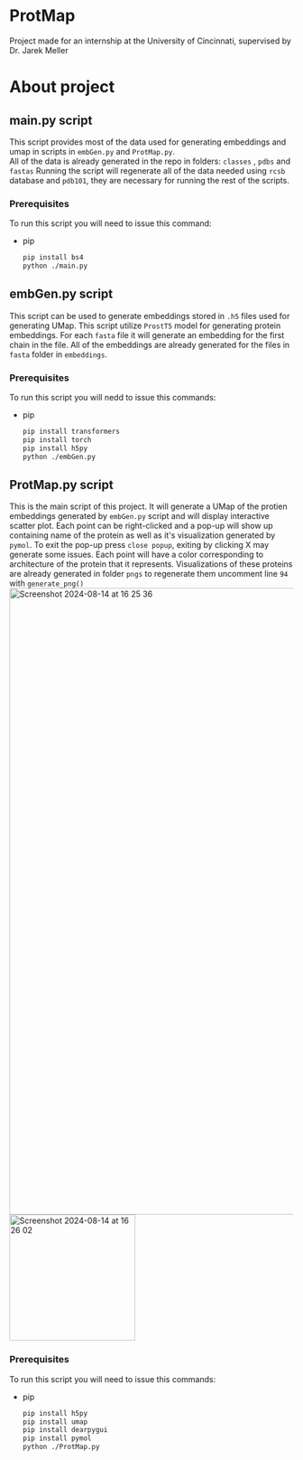 # ProtMap <br>
Project made for an internship at the University of Cincinnati, supervised by Dr. Jarek Meller <br>

# About project <br>

## main.py script <br>
This script provides most of the data used for generating embeddings and umap in scripts in `embGen.py` and `ProtMap.py`. <br>
All of the data is already generated in the repo in folders: `classes` , `pdbs` and `fastas`
Running the script will regenerate all of the data needed using `rcsb` database and `pdb101`, they are necessary for running the rest of the scripts.

### Prerequisites <br>
To run this script you will need to issue this command:
* pip
  ```sh
  pip install bs4
  python ./main.py

## embGen.py script <br>
This script can be used to generate embeddings stored in `.h5` files used for generating UMap. This script utilize `ProstT5` model for generating protein embeddings. For each `fasta` file it will generate an embedding for the first chain in the file. All of the embeddings are already generated for the files in `fasta` folder in `embeddings`.

### Prerequisites <br>
To run this script you will nedd to issue this commands:
* pip
  ```sh
  pip install transformers
  pip install torch
  pip install h5py
  python ./embGen.py

## ProtMap.py script <br>
This is the main script of this project. It will generate a UMap of the protien embeddings generated by `embGen.py` script and will display interactive scatter plot. Each point can be right-clicked and a pop-up will show up containing name of the protein as well as it's visualization generated by `pymol`. To exit the pop-up press `close popup`, exiting by clicking X may generate some issues. Each point will have a color corresponding to architecture of the protein that it represents. Visualizations of these proteins are already generated in folder `pngs` to regenerate them uncomment line `94` with `generate_png()`
<img width="1109" alt="Screenshot 2024-08-14 at 16 25 36" src="https://github.com/user-attachments/assets/a9afa0e0-f8ba-4b5a-9637-533466a92c81">
<img width="223" alt="Screenshot 2024-08-14 at 16 26 02" src="https://github.com/user-attachments/assets/c58e2df8-bc04-49ad-8ece-a1e8d945b896">

### Prerequisites <br>
To run this script you will need to issue this commands:
* pip
  ```sh
  pip install h5py
  pip install umap
  pip install dearpygui
  pip install pymol
  python ./ProtMap.py
